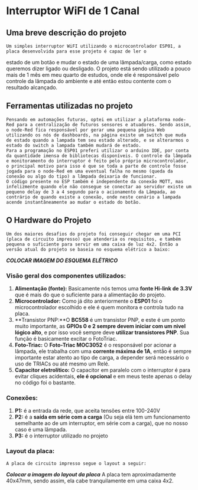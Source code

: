# Interruptor WiFI de 1 Canal
## Uma breve descrição do projeto
	Um simples interruptor WiFI utilizando o microcontrolador ESP01, a placa desenvolvida para esse projeto é capaz de ler o 
estado de um botão e mudar o estado de uma lâmpada/carga, como estado queremos dizer ligado ou desligado.
	O projeto está sendo utilizado a pouco mais de 1 mês em meu quarto de estudos, onde ele é responsável pelo controle da
lâmpada do ambiente e até então estou contente com o resultado alcançado.  


## Ferramentas utilizadas no projeto
	Pensando em automações futuras, optei em utilizar a plataforma node-Red para a centralização de futuros sensores e atuadores. Sendo assim, o node-Red fica responsável por gerar uma pequena página Web utilizando os nós de dashboards, na página existe um switch que muda de estado quando a lampada tem seu estado alterado, e se alterarmos o estado do switch a lampada também mudará de estado.  
	Para a programação no ESP01 preferi utilizar o arduino IDE, por conta da quantidade imensa de bibliotecas disponíveis. O controle da lâmpada e monitoramento do interruptor é feito pelo próprio microcontrolador, o principal motivo para isso é que se toda a parte de controle fosse jogada para o node-Red em uma eventual falha no mesmo (queda da conexão ou algo do tipo) a lâmpada deixaria de funcionar.  
	O código presente no ESP também é independente da conexão MQTT, mas infelizmente quando ele não consegue se conectar ao servidor existe um pequeno delay de 3 a 4 segundo para o acionamento da Lâmpada, ao contrário de quando existe a conexão, onde neste cenário a lampada acende instantâneamente ao mudar o estado do botão.  

## O Hardware do Projeto
	Um dos maiores desafios do projeto foi conseguir chegar em uma PCI (placa de circuito impresso) que atenderia os requisitos, e também pequena o suficiente para servir em uma caixa de luz 4x2. Então a versão atual do projeto se baseia no esquema elétrico a baixo:  

***COLOCAR IMAGEM DO ESQUEMA ELÉTRICO***

### Visão geral dos componentes utilizados:

1. **Alimentação (fonte):** Basicamente nós temos uma **fonte Hi-link de 3.3V** que é mais do que o suficiente para a alimentação do projeto.
2. **Microcontrolador:** Como já dito anteriormente o **ESP01** foi o microcontrolador escolhido e ele é quem monitora e controla tudo na placa. 
3. **Transistor PNP:**O **BC558** é um transistor PNP, e este é um ponto muito importante, as **GPIOs 0 e 2 sempre devem iniciar com um nivel lógico alto**, e por isso você sempre deve **utilizar transistores PNP**. Sua função é basicamente excitar o FotoTriac.
4. **Foto-Triac:** O **Foto-Triac MOC3052** é o responsável por acionar a lâmpada, ele trabalha com uma **corrente máxima de 1A**, então é sempre importante estar atento ao tipo de carga, a depender será necessário o uso de TRIACs ou até mesmo um Relé.
5. **Capacitor eletrolítico:** O capacitor em paralelo com o interruptor é para evitar cliques acidentais, **ele é opcional** e em meus teste apenas o delay no código foi o bastante.  

### Conexões:
1. **P1:** é a entrada da rede, que aceita tensões entre 100-240V
2. **P2:** é a **saída em série com a carga** (Ou seja elá tem um funcionamento semelhante ao de um interruptor, em série com a carga), que no nosso caso é uma lâmpada.
3. **P3:** é o interruptor utilizado no projeto

### Layout da placa:
	A placa de circuito impresso segue o layout a seguir:  
***Colocar a imagem do layout da placa***
	A placa tem aproximadamente 40x47mm, sendo assim, ela cabe tranquilamente em uma caixa 4x2.























